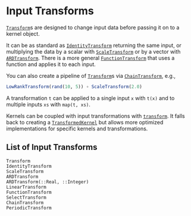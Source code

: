 # Input Transforms

[`Transform`](@ref)s are designed to change input data before passing it on to a kernel object.

It can be as standard as [`IdentityTransform`](@ref) returning the same input, or
multiplying the data by a scalar with [`ScaleTransform`](@ref) or by a vector with
[`ARDTransform`](@ref).
There is a more general [`FunctionTransform`](@ref) that uses a function and applies it to
each input.

You can also create a pipeline of [`Transform`](@ref)s via [`ChainTransform`](@ref), e.g.,
```julia
LowRankTransform(rand(10, 5)) ∘ ScaleTransform(2.0)
```


A transformation `t` can be applied to a single input `x` with `t(x)` and to multiple inputs
`xs` with `map(t, xs)`.

Kernels can be coupled with input transformations with
[`transform`](@ref). It falls back to creating a [`TransformedKernel`](@ref) but allows more
optimized implementations for specific kernels and transformations.

## List of Input Transforms

```@docs
Transform
IdentityTransform
ScaleTransform
ARDTransform
ARDTransform(::Real, ::Integer)
LinearTransform
FunctionTransform
SelectTransform
ChainTransform
PeriodicTransform
```
